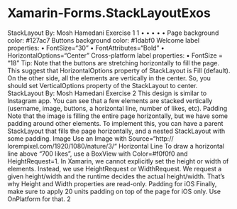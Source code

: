 # Xamarin-Forms.StackLayoutExos

 StackLayout
By: Mosh Hamedani
Exercise 1
  1
• • •
•
•
Page background color: #127ac7 Buttons background color: #1dabf0 Welcome label properties:
• FontSize=“30”
• FontAttributes=“Bold”
• HorizontalOptions=“Center”
Cross-platform label properties: • FontSize = “18”
Tip: Note that the buttons are stretching horizontally to fill the page. This suggest that HorizontalOptions property of StackLayout is Fill (default). On the other side, all the elements are vertically in the center. So, you should set VerticalOptions property of the StackLayout to center.
 StackLayout
By: Mosh Hamedani
Exercise 2
This design is similar to Instagram app. You can see that a few elements are stacked vertically (username, image, buttons, a horizontal line, number of likes, etc).
Padding
Note that the image is filling the entire page horizontally, but we have some padding around other elements. To implement this, you can have a parent StackLayout that fills the page horizontally, and a nested StackLayout with some padding.
Image
Use an Image with Source=“http://
lorempixel.com/1920/1080/nature/3/“
Horizontal Line
To draw a horizontal line above “700
likes”, use a BoxView with
Color=#f0f0f0 and HeightRequest=1.
In Xamarin, we cannot explicitly set the
height or width of elements. Instead, we use HeightRequest or WidthRequest. We request a given height/width and the runtime decides the actual height/width. That’s why Height and Width properties are read-only.
Padding for iOS
Finally, make sure to apply 20 units padding on top of the page for iOS only. Use OnPlatform for that.
    2
